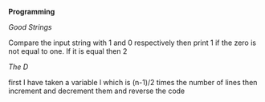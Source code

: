 **Programming**

*Good Strings*

Compare the input string with 1 and 0 respectively then print 1 if the zero is not equal to one. If it is equal then 2

*The D*

first I have taken a variable l which is (n-1)/2 times the number of lines then increment and decrement them and reverse the code 


